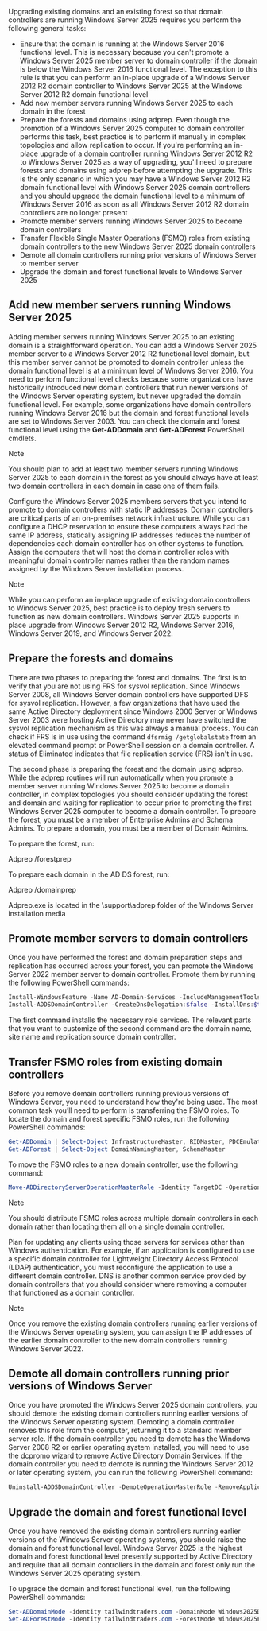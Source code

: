 Upgrading existing domains and an existing forest so that domain controllers are running Windows Server 2025 requires you perform the following general tasks:

- Ensure that the domain is running at the Windows Server 2016 functional level. This is necessary because you can't promote a Windows Server 2025 member server to domain controller if the domain is below the Windows Server 2016 functional level. The exception to this rule is that you can perform an in-place upgrade of a Windows Server 2012 R2 domain controller to Windows Server 2025 at the Windows Server 2012 R2 domain functional level
- Add new member servers running Windows Server 2025 to each domain in the forest
- Prepare the forests and domains using adprep. Even though the promotion of a Windows Server 2025 computer to domain controller performs this task, best practice is to perform it manually in complex topologies and allow replication to occur. If you're performing an in-place upgrade of a domain controller running Windows Server 2012 R2 to Windows Server 2025 as a way of upgrading, you'll need to prepare forests and domains using adprep before attempting the upgrade. This is the only scenario in which you may have a Windows Server 2012 R2 domain functional level with Windows Server 2025 domain controllers and you should upgrade the domain functional level to a minimum of Windows Server 2016 as soon as all Windows Server 2012 R2 domain controllers are no longer present
- Promote member servers running Windows Server 2025 to become domain controllers
- Transfer Flexible Single Master Operations (FSMO) roles from existing domain controllers to the new Windows Server 2025 domain controllers
- Demote all domain controllers running prior versions of Windows Server to member server
- Upgrade the domain and forest functional levels to Windows Server 2025

## Add new member servers running Windows Server 2025

Adding member servers running Windows Server 2025 to an existing domain is a straightforward operation. You can add a Windows Server 2025 member server to a Windows Server 2012 R2 functional level domain, but this member server cannot be promoted to domain controller unless the domain functional level is at a minimum level of Windows Server 2016. You need to perform functional level checks because some organizations have historically introduced new domain controllers that run newer versions of the Windows Server operating system, but never upgraded the domain functional level. For example, some organizations have domain controllers running Windows Server 2016 but the domain and forest functional levels are set to Windows Server 2003. You can check the domain and forest functional level using the **Get-ADDomain** and **Get-ADForest** PowerShell cmdlets.

> [!NOTE]
> You should plan to add at least two member servers running Windows Server 2025 to each domain in the forest as you should always have at least two domain controllers in each domain in case one of them fails.

Configure the Windows Server 2025 members servers that you intend to promote to domain controllers with static IP addresses. Domain controllers are critical parts of an on-premises network infrastructure. While you can configure a DHCP reservation to ensure these computers always had the same IP address, statically assigning IP addresses reduces the number of dependencies each domain controller has on other systems to function. Assign the computers that will host the domain controller roles with meaningful domain controller names rather than the random names assigned by the Windows Server installation process.

> [!NOTE]
> While you can perform an in-place upgrade of existing domain controllers to Windows Server 2025, best practice is to deploy fresh servers to function as new domain controllers. Windows Server 2025 supports in place upgrade from Windows Server 2012 R2, Windows Server 2016, Windows Server 2019, and Windows Server 2022.

## Prepare the forests and domains

There are two phases to preparing the forest and domains. The first is to verify that you are not using FRS for sysvol replication. Since Windows Server 2008, all Windows Server domain controllers have supported DFS for sysvol replication. However, a few organizations that have used the same Active Directory deployment since Windows 2000 Server or Windows Server 2003 were hosting Active Directory may never have switched the sysvol replication mechanism as this was always a manual process. You can check if FRS is in use using the command `dfsrmig /getglobalstate` from an elevated command prompt or PowerShell session on a domain controller. A status of Eliminated indicates that file replication service (FRS) isn't in use.

The second phase is preparing the forest and the domain using adprep. While the adprep routines will run automatically when you promote a member server running Windows Server 2025 to become a domain controller, in complex topologies you should consider updating the forest and domain and waiting for replication to occur prior to promoting the first Windows Server 2025 computer to become a domain controller. To prepare the forest, you must be a member of Enterprise Admins and Schema Admins. To prepare a domain, you must be a member of Domain Admins.

To prepare the forest, run:

Adprep /forestprep

To prepare each domain in the AD DS forest, run:

Adprep /domainprep

Adprep.exe is located in the \support\adprep folder of the Windows Server installation media

## Promote member servers to domain controllers

Once you have performed the forest and domain preparation steps and replication has occurred across your forest, you can promote the Windows Server 2022 member server to domain controller. Promote them by running the following PowerShell commands:

```powershell
Install-WindowsFeature -Name AD-Domain-Services -IncludeManagementTools
Install-ADDSDomainController -CreateDnsDelegation:$false -InstallDns:$true -DomainName "tailwindtraders.com" -SiteName "Default-First-Site-Name" -ReplicationSourceDC "DC01.tailwindtraders.com" -DatabasePath "C:\Windows\NTDS" -LogPath "C:\Windows\NTDS" -SysvolPath "C:\Windows\SYSVOL" -Force:$true
```

The first command installs the necessary role services. The relevant parts that you want to customize of the second command are the domain name, site name and replication source domain controller.

## Transfer FSMO roles from existing domain controllers

Before you remove domain controllers running previous versions of Windows Server, you need to understand how they're being used. The most common task you’ll need to perform is transferring the FSMO roles. To locate the domain and forest specific FSMO roles, run the following PowerShell commands:

```powershell
Get-ADDomain | Select-Object InfrastructureMaster, RIDMaster, PDCEmulator
Get-ADForest | Select-Object DomainNamingMaster, SchemaMaster
```

To move the FSMO roles to a new domain controller, use the following command:

```powershell
Move-ADDirectoryServerOperationMasterRole -Identity TargetDC -OperationMasterRole SchemaMaster, DomainNamingMaster, PDCEmulator, RIDMaster, InfrastructureMaster
```

> [!NOTE]
> You should distribute FSMO roles across multiple domain controllers in each domain rather than locating them all on a single domain controller.

Plan for updating any clients using those servers for services other than Windows authentication. For example, if an application is configured to use a specific domain controller for Lightweight Directory Access Protocol (LDAP) authentication, you must reconfigure the application to use a different domain controller. DNS is another common service provided by domain controllers that you should consider where removing a computer that functioned as a domain controller.

> [!NOTE]
> Once you remove the existing domain controllers running earlier versions of the Windows Server operating system, you can assign the IP addresses of the earlier domain controller to the new domain controllers running Windows Server 2022.

## Demote all domain controllers running prior versions of Windows Server

Once you have promoted the Windows Server 2025 domain controllers, you should demote the existing domain controllers running earlier versions of the Windows Server operating system. Demoting a domain controller removes this role from the computer, returning it to a standard member server role. If the domain controller you need to demote has the Windows Server 2008 R2 or earlier operating system installed, you will need to use the dcpromo wizard to remove Active Directory Domain Services. If the domain controller you need to demote is running the Windows Server 2012 or later operating system, you can run the following PowerShell command:

```powershell
Uninstall-ADDSDomainController -DemoteOperationMasterRole -RemoveApplicationPartition
```

## Upgrade the domain and forest functional level

Once you have removed the existing domain controllers running earlier versions of the Windows Server operating systems, you should raise the domain and forest functional level. Windows Server 2025 is the highest domain and forest functional level presently supported by Active Directory and require that all domain controllers in the domain and forest only run the Windows Server 2025 operating system. 

To upgrade the domain and forest functional level, run the following PowerShell commands:

```powershell
Set-ADDomainMode -identity tailwindtraders.com -DomainMode Windows2025Domain
Set-ADForestMode -Identity tailwindtraders.com -ForestMode Windows2025Forest
```

